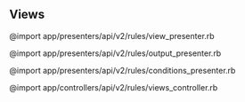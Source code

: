 ## Views

@import app/presenters/api/v2/rules/view_presenter.rb

@import app/presenters/api/v2/rules/output_presenter.rb

@import app/presenters/api/v2/rules/conditions_presenter.rb

<!---

@import app/presenters/api/v2/rules/view_rows_presenter.rb

-->

@import app/controllers/api/v2/rules/views_controller.rb
